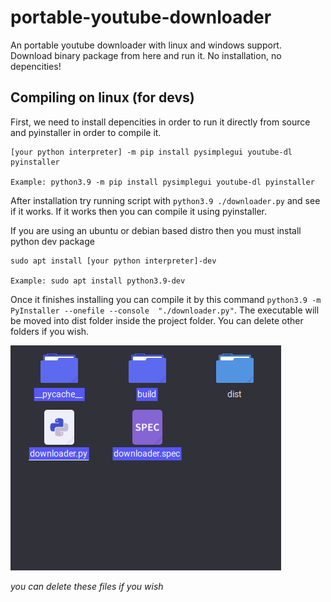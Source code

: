 # portable-youtube-downloader
An portable youtube downloader with linux and windows support. Download binary package from here and run it. No installation, no depencities!


## Compiling on linux (for devs)
First, we need to install depencities in order to run it directly from source and pyinstaller in order to compile it.
```
[your python interpreter] -m pip install pysimplegui youtube-dl pyinstaller

Example: python3.9 -m pip install pysimplegui youtube-dl pyinstaller
```
After installation try running script with `python3.9 ./downloader.py` and see if it works. If it works then you can compile it using pyinstaller. 

If you are using an ubuntu or debian based distro then you must install python dev package

```
sudo apt install [your python interpreter]-dev

Example: sudo apt install python3.9-dev
```
Once it finishes installing you can compile it by this command `python3.9 -m PyInstaller --onefile --console  "./downloader.py"`. The executable will be moved into dist folder inside the project folder. You can delete other folders if you wish.

![](image.png)

*you can delete these files if you wish*
